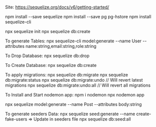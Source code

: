Site:
https://sequelize.org/docs/v6/getting-started/

npm install --save sequelize
npm install --save pg pg-hstore
npm install sequelize-cli

npx sequelize init
npx sequelize db:create

To generate Tables:
npx sequelize-cli model:generate --name User --attributes name:string,email:string,role:string

To Drop Database:
npx sequelize db:drop

To Create Database:
npx sequelize db:create

To apply migrations:
npx sequelize db:migrate
npx sequelize db:migrate:status
npx sequelize db:migrate:undo // Will revert latest migrations
npx sequelize db:migrate:undo:all // Will revert all migrations


To Install and Start nodemon app:
npm i nodemon
npx nodemon app

npx sequelize model:generate --name Post --attributes body:string

To generate seeders Data:
npx sequelize seed:generate --name create-fake-users
 => Update in seeders file
 npx sequelize db:seed:all
